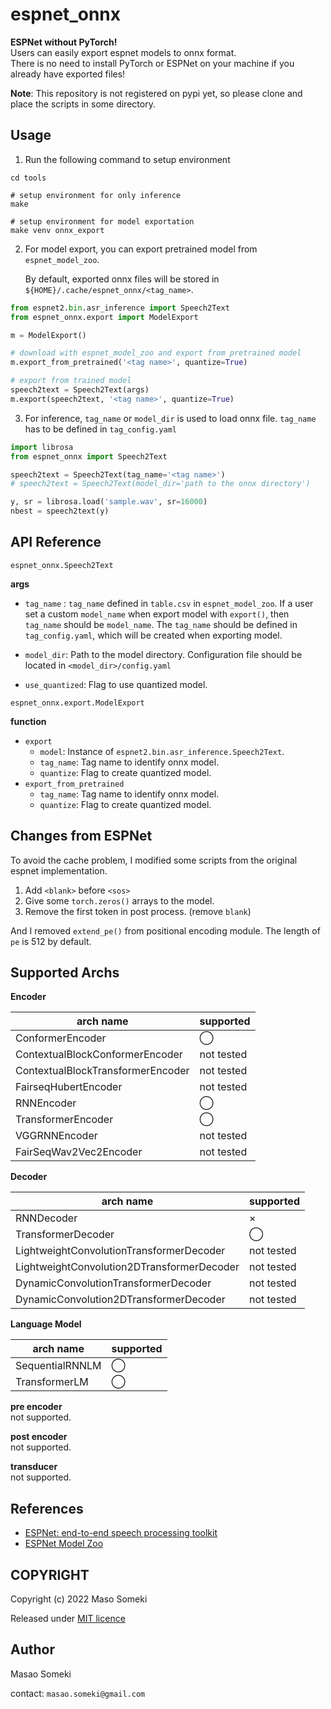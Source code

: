 # espnet_onnx
**ESPNet without PyTorch!**  
Users can easily export espnet models to onnx format.  
There is no need to install PyTorch or ESPNet on your machine if you already have exported files!

**Note**: This repository is not registered on pypi yet, so please clone and place the scripts in some directory.



## Usage

1. Run the following command to setup environment

```shell
cd tools

# setup environment for only inference
make

# setup environment for model exportation
make venv onnx_export
```

2. For model export, you can export pretrained model from  `espnet_model_zoo`.

   By default, exported onnx files will be stored in `${HOME}/.cache/espnet_onnx/<tag_name>`. 

```python
from espnet2.bin.asr_inference import Speech2Text
from espnet_onnx.export import ModelExport

m = ModelExport()

# download with espnet_model_zoo and export from pretrained model
m.export_from_pretrained('<tag name>', quantize=True)

# export from trained model
speech2text = Speech2Text(args)
m.export(speech2text, '<tag name>', quantize=True)
```

3. For inference, `tag_name` or `model_dir` is used to load onnx file. `tag_name` has to be defined in `tag_config.yaml` 

```python
import librosa
from espnet_onnx import Speech2Text

speech2text = Speech2Text(tag_name='<tag name>')
# speech2text = Speech2Text(model_dir='path to the onnx directory')

y, sr = librosa.load('sample.wav', sr=16000)
nbest = speech2text(y)
```



## API Reference

`espnet_onnx.Speech2Text`

**args**

- `tag_name` : `tag_name` defined in `table.csv` in `espnet_model_zoo`.
If a user set a custom `model_name` when export model with `export()`, then `tag_name` should be `model_name`. The `tag_name` should be defined in `tag_config.yaml`, which will be created when exporting model.
  
- `model_dir`: Path to the model directory. Configuration file should be located in `<model_dir>/config.yaml`

- `use_quantized`: Flag to use quantized model.



`espnet_onnx.export.ModelExport`

**function**

- `export`
  - `model`: Instance of `espnet2.bin.asr_inference.Speech2Text`.
  - `tag_name`: Tag name to identify onnx model.
  - `quantize`: Flag to create quantized model.
- `export_from_pretrained`
  - `tag_name`: Tag name to identify onnx model.
  - `quantize`: Flag to create quantized model.



## Changes from ESPNet

To avoid the cache problem, I modified some scripts from the original espnet implementation.

1. Add `<blank>` before `<sos>`
2. Give some `torch.zeros()` arrays to the model.
3. Remove the first token in post process. (remove `blank`)

And I removed `extend_pe()` from positional encoding module. The length of `pe` is 512 by default. 



## Supported Archs

**Encoder**

| arch name                         | supported  |
| --------------------------------- | ---------- |
| ConformerEncoder                  | ◯          |
| ContextualBlockConformerEncoder   | not tested |
| ContextualBlockTransformerEncoder | not tested |
| FairseqHubertEncoder              | not tested |
| RNNEncoder                        | ◯         |
| TransformerEncoder                | ◯          |
| VGGRNNEncoder                     | not tested |
| FairSeqWav2Vec2Encoder            | not tested |



**Decoder**

| arch name                                  | supported  |
| ------------------------------------------ | ---------- |
| RNNDecoder                                 | ×          |
| TransformerDecoder                         | ◯          |
| LightweightConvolutionTransformerDecoder   | not tested |
| LightweightConvolution2DTransformerDecoder | not tested |
| DynamicConvolutionTransformerDecoder       | not tested |
| DynamicConvolution2DTransformerDecoder     | not tested |



**Language Model**

| arch name       | supported |
| --------------- | --------- |
| SequentialRNNLM | ◯         |
| TransformerLM   | ◯         |



**pre encoder**  
not supported.

**post encoder**  
not supported.

**transducer**  
not supported.



## References

- [ESPNet: end-to-end speech processing toolkit](https://github.com/espnet/espnet)
- [ESPNet Model Zoo](https://github.com/espnet/espnet_model_zoo)



## COPYRIGHT

Copyright (c) 2022 Maso Someki

Released under [MIT licence](https://opensource.org/licenses/mit-license.php)



## Author

Masao Someki

contact: `masao.someki@gmail.com`
